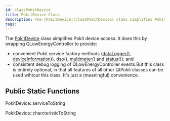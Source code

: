 ```yaml
---
id: classPokitDevice
title: PokitDevice Class
description: The [PokitDevice](classPokitDevice) class simplifies Pokit device access.
tags:
---
```

The [PokitDevice](classPokitDevice) class simplifies Pokit device access.
It does this by wrapping QLowEnergyController to provide:
* convenient Pokit service factory methods ([dataLogger()](classPokitDevice_1a77d94b8b0cf19bdbbd8f994e3c66c961), [deviceInformation()](classPokitDevice_1a1e04571a74d06fcc4608e70437b5fa5d), [dso()](classPokitDevice_1a3ded76591f3ec2b0620a2fbc617ed117), [multimeter()](classPokitDevice_1a7b4467f667ace65992a8fd152e9799ce) and [status()](classPokitDevice_1adaaaedcb434b3dda9608ad58192e9142)); and
* consistent debug logging of QLowEnergyController events.But this class is entirely optional, in that all features of all other QtPokit classes can be used wihtout this class. It's just a (meaningful) convenience.


## Public Static Functions



PokitDevice::serviceToString



PokitDevice::charcteristicToString



